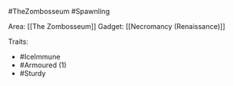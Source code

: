 #TheZombosseum #Spawnling

Area: [[The Zombosseum]]
Gadget: [[Necromancy (Renaissance)]]

Traits:
- #IceImmune
- #Armoured (1)
- #Sturdy 